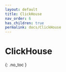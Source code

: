```yaml
---
layout: default
title: ClickHouse
nav_order: 6
has_children: true
permalink: docs/ClickHouse
---
```


# ClickHouse
{: .no_toc }


